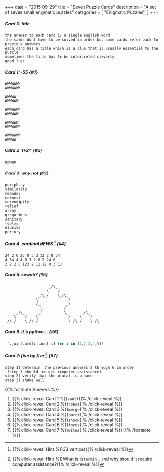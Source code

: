 +++
date = "2015-09-29"
title = "Seven Puzzle Cards"
description = "A set of seven small enigmatic puzzles"
categories = [
    "Enigmatic Puzzles",
]
+++

##### Card 0: *title*

```
the answer to each card is a single english word
the cards dont have to be solved in order but some cards refer back to previous answers
each card has a title which is a clue that is usually essential to the puzzle
sometimes the title has to be interpreted cleverly
good luck
```

##### Card 1: *-55* {#1}

```
WWWWWWW
WWWWWWW

WWWWW
WWWWWW

WWWWWWW
WWWWWW

WWWWWW
WWWWWWW

WWWWWWW
WWWWW
```

##### Card 2: *1+2=* {#2}

```
npwan
```

##### Card 3: *why not* {#3}

```
periphery
similarity
meander
earnest
serendipity
relief
array
gregarious
sanitary
replay
elusive
perjury
```

##### Card 4: *cardinal NEWS* [^1] {#4}

```
24 2 0 23 0 3 3 23 2 0 34
4 34 4 4 0 3 2 0 2 24 0
2 2 2 0 123 2 12 12 0 3 13
```

##### Card 5: *sewoh?* {#5}

```
                    _/\_
                   \    /
               _/\_/    \_/\_
              \              /
              /_            _\
                \          /
     _/\_      _/          \_      _/\_
    \    /    \              /    \    /
_/\_/    \_/\_/              \_/\_/    \_/\_
```

##### Card 6: *it's python...* {#6}

```python
''.join(card[i].ans[-i] for i in (1,2,3,4,5))
```

##### Card 7: *five by five* [^2] {#7}

```
step 1) determin. the previous answers 2 through 6 in order
 (step 1 should require computer assistance)
step 2) verify that the plural is a name
step 3) shake well
```

{{% footnote Answers %}}
1. {{% click-reveal Card 1 %}}`vault`{{% /click-reveal %}}
2. {{% click-reveal Card 2 %}}`robot`{{% /click-reveal %}}
3. {{% click-reveal Card 3 %}}`merge`{{% /click-reveal %}}
4. {{% click-reveal Card 4 %}}`burnt`{{% /click-reveal %}}
5. {{% click-reveal Card 5 %}}`shock`{{% /click-reveal %}}
6. {{% click-reveal Card 6 %}}`torus`{{% /click-reveal %}}
7. {{% click-reveal Card 7 %}}`wiles`{{% /click-reveal %}}
{{% /footnote %}}

[^1]: {{% click-reveal Hint %}}33 vertices{{% /click-reveal %}}
[^2]: {{% click-reveal Hint %}}What is `determin.`, and why should it require computer assistance?{{% /click-reveal %}}

